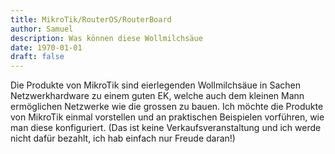 ```yaml
---
title: MikroTik/RouterOS/RouterBoard
author: Samuel
description: Was können diese Wollmilchsäue
date: 1970-01-01
draft: false
---
```


Die Produkte von MikroTik sind eierlegenden Wollmilchsäue in Sachen
Netzwerkhardware zu einem guten EK, welche auch dem kleinen Mann
ermöglichen Netzwerke wie die grossen zu bauen. Ich möchte die Produkte
von MikroTik einmal vorstellen und an praktischen Beispielen vorführen,
wie man diese konfiguriert. (Das ist keine Verkaufsveranstaltung und ich
werde nicht dafür bezahlt, ich hab einfach nur Freude daran!)
